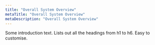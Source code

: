 ```yaml
---
title: "Overall System Overview"
metaTitle: "Overall System Overview"
metaDescription: "Overall System Overview"
---
```


Some introduction text. Lists out all the headings from h1 to h6. Easy to customise.

